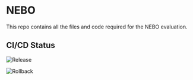 # NEBO

This repo contains all the files and code required for the NEBO evaluation.

## CI/CD Status

![Release](https://github.com/<user>/<repo>/actions/workflows/release.yml/badge.svg?branch=main)

![Rollback](https://github.com/<user>/<repo>/actions/workflows/rollback.yml/badge.svg?branch=main)
